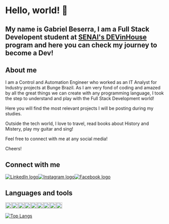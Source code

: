 # Hello, world! 👋

## My name is Gabriel Beserra, I am a Full Stack Developent student at [SENAI's DEVinHouse](https://cadastro.sc.senai.br/l/5yRQf0ABF1174) program and here you can check my journey to become a Dev!

## About me

I am a Control and Automation Engineer who worked as an IT Analyst for Industry projects at Bunge Brazil. 
As I am very fond of coding and amazed by all the great things we can create with any programming language, I took the step to understand and play with the Full Stack Development world!

Here you will find the most relevant projects I will be posting during my studies.

Outside the tech world, I love to travel, read books about History and Mistery, play my guitar and sing!

Feel free to connect with me at any social media!

Cheers!

## Connect with me
<div style="display: flex;">
  <a href="https://www.linkedin.com/in/-gabrielbeserra/">
    <img src="https://img.shields.io/badge/LinkedIn-0077B5?style=for-the-badge&logo=linkedin&logoColor=white" alt="LinkedIn logo">
  </a>  
  <a href="https://www.instagram.com/_gabrielbeserra/">
    <img src="https://img.shields.io/badge/Instagram-E4405F?style=for-the-badge&logo=instagram&logoColor=white" alt="Instagram logo">
  </a>
  </a>
    <a href="https://www.facebook.com/gabriel.beserra.73">
    <img src="https://img.shields.io/badge/Facebook-1877F2?style=for-the-badge&logo=facebook&logoColor=white" alt="Facebook logo">
  </a>
</div>

## Languages and tools
<div style="display: flex;">
  <img src="https://cdn.jsdelivr.net/gh/devicons/devicon/icons/html5/html5-original.svg" height='20rem' width='20rem'/>
  <img src="https://cdn.jsdelivr.net/gh/devicons/devicon/icons/css3/css3-original.svg" height='20rem' width='20rem'/>
  <img src="https://cdn.jsdelivr.net/gh/devicons/devicon/icons/javascript/javascript-original.svg" height='20rem' width='20rem'/>
  <img src="https://cdn.jsdelivr.net/gh/devicons/devicon/icons/react/react-original.svg" height='20rem' width='20rem'/>
  <img src="https://cdn.jsdelivr.net/gh/devicons/devicon/icons/python/python-original.svg" height='20rem' width='20rem'/>
  <img src="https://cdn.jsdelivr.net/gh/devicons/devicon/icons/c/c-original.svg" height='20rem' width='20rem'/>
  <img src="https://cdn.jsdelivr.net/gh/devicons/devicon/icons/nodejs/nodejs-original.svg" height='20rem' width='20rem'/>
  <img src="https://cdn.jsdelivr.net/gh/devicons/devicon/icons/figma/figma-original.svg" height='20rem' width='20rem'/>
  <img src="https://cdn.jsdelivr.net/gh/devicons/devicon/icons/git/git-original.svg" height='20rem' width='20rem'/>
</div>

[![Top Langs](https://github-readme-stats.vercel.app/api/top-langs/?username=gbeserra95&layout=compact)](https://github.com/gbeserra95/github-readme-stats)

